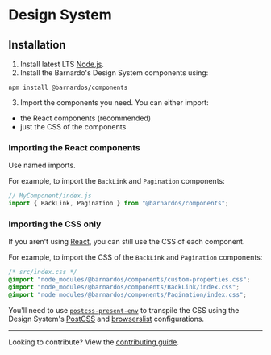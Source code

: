 # Design System

## Installation

1. Install latest LTS [Node.js](https://nodejs.org/en/).
2. Install the Barnardo's Design System components using:

```shell
npm install @barnardos/components
```

3. Import the components you need. You can either import:

- the React components (recommended)
- just the CSS of the components

### Importing the React components

Use named imports.

For example, to import the `BackLink` and `Pagination` components:

```javascript
// MyComponent/index.js
import { BackLink, Pagination } from "@barnardos/components";
```

### Importing the CSS only

If you aren't using [React](https://reactjs.org), you can still use the CSS of each component.

For example, to import the CSS of the `BackLink` and `Pagination` components:

```css
/* src/index.css */
@import "node_modules/@barnardos/components/custom-properties.css";
@import "node_modules/@barnardos/components/BackLink/index.css";
@import "node_modules/@barnardos/components/Pagination/index.css";
```

You'll need to use [`postcss-present-env`](https://preset-env.cssdb.org) to transpile the CSS using the Design System's [PostCSS](https://github.com/barnardos/design-system/blob/master/postcss.config.js) and [browserslist](https://github.com/barnardos/design-system/blob/master/.browserslistrc) configurations.

---

Looking to contribute? View the [contributing guide](.github/CONTRIBUTING.md).
